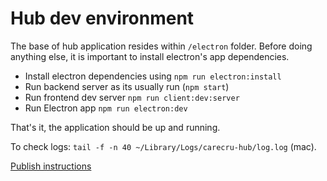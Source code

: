 # Hub dev environment

The base of hub application resides within `/electron` folder. Before doing anything else, it is important to install electron's app dependencies.

- Install electron dependencies using `npm run electron:install`
- Run backend server as its usually run (`npm start`)
- Run frontend dev server `npm run client:dev:server`
- Run Electron app `npm run electron:dev`

That's it, the application should be up and running.

To check logs: `tail -f -n 40 ~/Library/Logs/carecru-hub/log.log` (mac).

[Publish instructions](PUBLISH.md)

